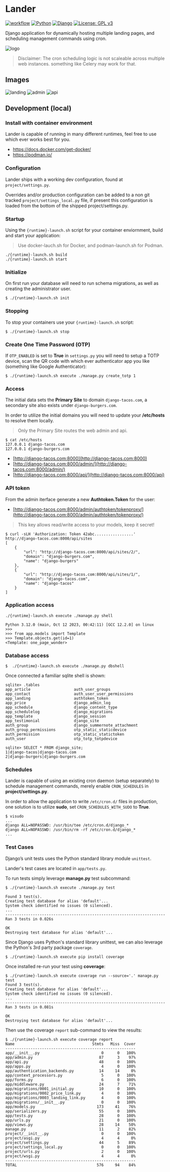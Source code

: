 # Lander

[![workflow](https://github.com/jness/lander/actions/workflows/main.yml/badge.svg)](https://github.com/jness/lander/actions/workflows/main.yml)
[![Python](https://img.shields.io/badge/Python-3.12-blue.svg)](https://www.python.org/)
[![Django](https://img.shields.io/badge/Django-5.0.5-blue.svg)](https://www.djangoproject.com/)
[![License: GPL v3](https://img.shields.io/badge/License-GPLv3-blue.svg)](https://www.gnu.org/licenses/gpl-3.0)

Django application for dynamically hosting multiple landing pages,
and scheduling management commands using cron.

![logo](docs/images/logo.jpg)

> Disclaimer: The cron scheduling logic is not scaleable across
> multiple web instances. something like Celery may work for that.

## Images

![landing](docs/images/landing.jpg)
![admin](docs/images/admin.jpg)
![api](docs/images/api.jpg)


## Development (local)

### Install with container environment

Lander is capable of running in many different runtimes,
feel free to use which ever works best for you.

* https://docs.docker.com/get-docker/
* https://podman.io/

### Configuration

Lander ships with a working dev configuration, found at `project/settings.py`.

Overrides and/or production configuration can be added to a non git tracked
`project/settings_local.py` file, if present this configuration is loaded
from the bottom of the shipped project/settings.py.

### Startup

Using the `{runtime}-launch.sh` script for your container enviornment, build and start your application:

> Use docker-lauch.sh for Docker, and podman-launch.sh for Podman.

```
./{runtime}-launch.sh build
./{runtime}-launch.sh start
```

### Initialize

On first run your database will need to run schema migrations, as well as creating the administrator user.

```
$ ./{runtime}-launch.sh init
```

### Stopping

To stop your containers use your `{runtime}-launch.sh` script:

```
$ ./{runtime}-launch.sh stop
```

### Create One Time Password (OTP)

If `OTP_ENABLED` is set to **True** in `settings.py` you will need to setup a TOTP device, scan the QR code with which ever authenticator app you like (something like Google Authenticator):

```
$ ./{runtime}-launch.sh execute ./manage.py create_totp 1
```

### Access

The initial data sets the **Primary Site** to domain `django-tacos.com`,
a secondary site also exists under `django-burgers.com`.

In order to utilize the initial domains you will need to update
your **/etc/hosts** to resolve them locally.

> Only the Primary Site routes the web admin and api.

```
$ cat /etc/hosts
127.0.0.1 django-tacos.com
127.0.0.1 django-burgers.com
```

* [http://django-tacos.com:8000](http://django-tacos.com:8000)
* [http://django-tacos.com:8000/admin/](http://django-tacos.com:8000/admin/)
* [http://django-tacos.com:8000/api/](http://django-tacos.com:8000/api)

### API token

From the admin iterface generate a new **Authtoken.Token** for the user:

* [http://django-tacos.com:8000/admin/authtoken/tokenproxy/](http://django-tacos.com:8000/admin/authtoken/tokenproxy/)

> This key allows read/write access to your models, keep it secret!

```
$ curl -sLH 'Authorization: Token 42abc.................' http://django-tacos.com:8000/api/sites
[
    {
        "url": "http://django-tacos.com:8000/api/sites/2/",
        "domain": "django-burgers.com",
        "name": "django-burgers"
    },
    {
        "url": "http://django-tacos.com:8000/api/sites/1/",
        "domain": "django-tacos.com",
        "name": "django-tacos"
    }
]
```

### Application access

```
./{runtime}-launch.sh execute ./manage.py shell

Python 3.12.0 (main, Oct 12 2023, 00:42:11) [GCC 12.2.0] on linux
>>>
>>> from app.models import Template
>>> Template.objects.get(id=1)
<Template: one_page_wonder>
```

### Database access

```
$  ./{runtime}-launch.sh execute ./manage.py dbshell
```

Once connected a familiar sqlite shell is shown:

```
sqlite> .tables
app_article                   auth_user_groups
app_contact                   auth_user_user_permissions
app_landing                   authtoken_token
app_price                     django_admin_log
app_schedule                  django_content_type
app_schedulelog               django_migrations
app_template                  django_session
app_testimonial               django_site
auth_group                    django_summernote_attachment
auth_group_permissions        otp_static_staticdevice
auth_permission               otp_static_statictoken
auth_user                     otp_totp_totpdevice
```

```
sqlite> SELECT * FROM django_site;
1|django-tacos|django-tacos.com
2|django-burgers|django-burgers.com
```

### Schedules

Lander is capable of using an existing cron daemon (setup separately) to schedule
management commands, merely enable `CRON_SCHEDULES` in **project/settings.py**.

In order to allow the application to write `/etc/cron.d/` files
in production, one solution is to utilize **sudo**, set `CRON_SCHEDULES_WITH_SUDO` to **True**.

```
$ visudo
...
django ALL=NOPASSWD: /usr/bin/tee /etc/cron.d/django_*
django ALL=NOPASSWD: /usr/bin/rm -rf /etc/cron.d/django_*
...
```

### Test Cases

Django’s unit tests uses the Python standard library module `unittest`.

Lander's test cases are located in `app/tests.py`.

To run tests simply leverage **manage.py** test subcommand:

```
$ ./{runtime}-launch.sh execute ./manage.py test

Found 3 test(s).
Creating test database for alias 'default'...
System check identified no issues (0 silenced).
...
----------------------------------------------------------------------
Ran 3 tests in 0.026s

OK
Destroying test database for alias 'default'...
```

Since Django uses Python's standard library unittest, we can also leverage
the Python's 3rd party package `coverage`.

```
$ ./{runtime}-launch.sh execute pip install coverage
```

Once installed re-run your test using **coverage**:

```
$ ./{runtime}-launch.sh execute coverage run --source='.' manage.py test
Found 3 test(s).
Creating test database for alias 'default'...
System check identified no issues (0 silenced).
...
----------------------------------------------------------------------
Ran 3 tests in 0.081s

OK
Destroying test database for alias 'default'...
```

Then use the coverage `report` sub-command to view the results:

```
$ ./{runtime}-launch.sh execute coverage report
Name                                  Stmts   Miss  Cover
---------------------------------------------------------
app/__init__.py                           0      0   100%
app/admin.py                             87      3    97%
app/api.py                               48      0   100%
app/apps.py                               4      0   100%
app/authentication_backends.py           14     14     0%
app/context_processors.py                 5      0   100%
app/forms.py                              6      0   100%
app/middleware.py                        24      7    71%
app/migrations/0001_initial.py           10      0   100%
app/migrations/0002_price_link.py         4      0   100%
app/migrations/0003_landing_link.py       4      0   100%
app/migrations/__init__.py                0      0   100%
app/models.py                           173     41    76%
app/serializers.py                       55      0   100%
app/tests.py                             28      0   100%
app/urls.py                              21      0   100%
app/views.py                             28     14    50%
manage.py                                11      2    82%
project/__init__.py                       0      0   100%
project/asgi.py                           4      4     0%
project/settings.py                      44      5    89%
project/settings_local.py                 0      0   100%
project/urls.py                           2      0   100%
project/wsgi.py                           4      4     0%
---------------------------------------------------------
TOTAL                                   576     94    84%
```
